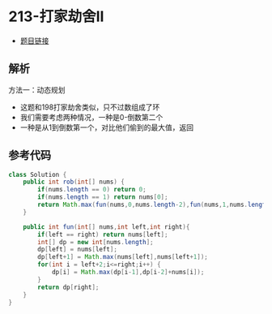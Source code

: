 # 213-打家劫舍II

- [题目链接](https://leetcode-cn.com/problems/house-robber-ii/)

## 解析

方法一：动态规划
- 这题和198打家劫舍类似，只不过数组成了环
- 我们需要考虑两种情况，一种是0-倒数第二个
- 一种是从1到倒数第一个，对比他们偷到的最大值，返回

## 参考代码
```Java
class Solution {
    public int rob(int[] nums) {
        if(nums.length == 0) return 0;
        if(nums.length == 1) return nums[0];
        return Math.max(fun(nums,0,nums.length-2),fun(nums,1,nums.length-1));
    }

    public int fun(int[] nums,int left,int right){
        if(left == right) return nums[left];
        int[] dp = new int[nums.length];
        dp[left] = nums[left];
        dp[left+1] = Math.max(nums[left],nums[left+1]);
        for(int i = left+2;i<=right;i++) {
            dp[i] = Math.max(dp[i-1],dp[i-2]+nums[i]);
        }
        return dp[right];
    }
}
```
